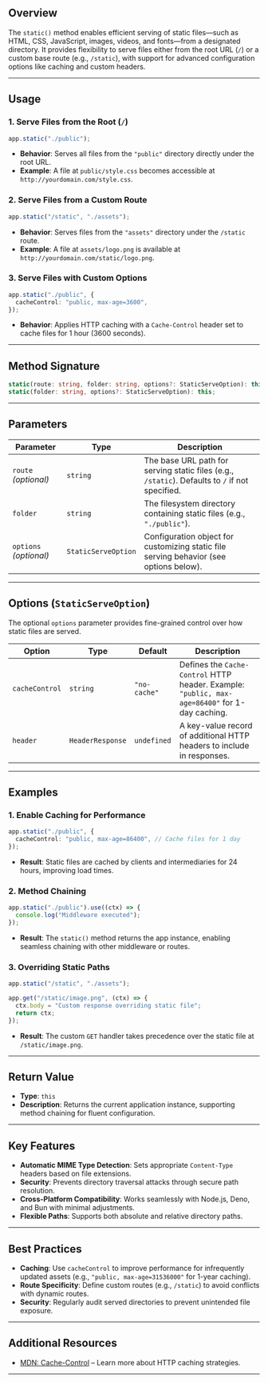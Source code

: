 ## **Overview**

The `static()` method enables efficient serving of static files—such as HTML, CSS, JavaScript, images, videos, and fonts—from a designated directory. It provides flexibility to serve files either from the root URL (`/`) or a custom base route (e.g., `/static`), with support for advanced configuration options like caching and custom headers.

---

## **Usage**

### **1. Serve Files from the Root (`/`)**

```typescript
app.static("./public");
```

- **Behavior**: Serves all files from the `"public"` directory directly under the root URL.
- **Example**: A file at `public/style.css` becomes accessible at `http://yourdomain.com/style.css`.

### **2. Serve Files from a Custom Route**

```typescript
app.static("/static", "./assets");
```

- **Behavior**: Serves files from the `"assets"` directory under the `/static` route.
- **Example**: A file at `assets/logo.png` is available at `http://yourdomain.com/static/logo.png`.

### **3. Serve Files with Custom Options**

```typescript
app.static("./public", {
  cacheControl: "public, max-age=3600",
});
```

- **Behavior**: Applies HTTP caching with a `Cache-Control` header set to cache files for 1 hour (3600 seconds).

---

## **Method Signature**

```typescript
static(route: string, folder: string, options?: StaticServeOption): this;
static(folder: string, options?: StaticServeOption): this;
```

---

## **Parameters**

| Parameter              | Type                | Description                                                                                     |
| ---------------------- | ------------------- | ----------------------------------------------------------------------------------------------- |
| `route` _(optional)_   | `string`            | The base URL path for serving static files (e.g., `/static`). Defaults to `/` if not specified. |
| `folder`               | `string`            | The filesystem directory containing static files (e.g., `"./public"`).                          |
| `options` _(optional)_ | `StaticServeOption` | Configuration object for customizing static file serving behavior (see options below).          |

---

## **Options (`StaticServeOption`)**

The optional `options` parameter provides fine-grained control over how static files are served.

| Option         | Type             | Default      | Description                                                                                    |
| -------------- | ---------------- | ------------ | ---------------------------------------------------------------------------------------------- |
| `cacheControl` | `string`         | `"no-cache"` | Defines the `Cache-Control` HTTP header. Example: `"public, max-age=86400"` for 1-day caching. |
| `header`       | `HeaderResponse` | `undefined`  | A key-value record of additional HTTP headers to include in responses.                         |

---

## **Examples**

### **1. Enable Caching for Performance**

```typescript
app.static("./public", {
  cacheControl: "public, max-age=86400", // Cache files for 1 day
});
```

- **Result**: Static files are cached by clients and intermediaries for 24 hours, improving load times.

### **2. Method Chaining**

```typescript
app.static("./public").use((ctx) => {
  console.log("Middleware executed");
});
```

- **Result**: The `static()` method returns the app instance, enabling seamless chaining with other middleware or routes.

### **3. Overriding Static Paths**

```typescript
app.static("/static", "./assets");

app.get("/static/image.png", (ctx) => {
  ctx.body = "Custom response overriding static file";
  return ctx;
});
```

- **Result**: The custom `GET` handler takes precedence over the static file at `/static/image.png`.

---

## **Return Value**

- **Type**: `this`
- **Description**: Returns the current application instance, supporting method chaining for fluent configuration.

---

## **Key Features**

- **Automatic MIME Type Detection**: Sets appropriate `Content-Type` headers based on file extensions.
- **Security**: Prevents directory traversal attacks through secure path resolution.
- **Cross-Platform Compatibility**: Works seamlessly with Node.js, Deno, and Bun with minimal adjustments.
- **Flexible Paths**: Supports both absolute and relative directory paths.

---

## **Best Practices**

- **Caching**: Use `cacheControl` to improve performance for infrequently updated assets (e.g., `"public, max-age=31536000"` for 1-year caching).
- **Route Specificity**: Define custom routes (e.g., `/static`) to avoid conflicts with dynamic routes.
- **Security**: Regularly audit served directories to prevent unintended file exposure.

---

## **Additional Resources**

- [MDN: Cache-Control](https://developer.mozilla.org/en-US/docs/Web/HTTP/Headers/Cache-Control) – Learn more about HTTP caching strategies.

---
